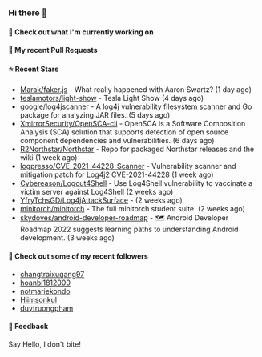 ### Hi there 👋

#### 👷 Check out what I'm currently working on

#### 🔨 My recent Pull Requests


#### ⭐ Recent Stars

- [Marak/faker.js](https://github.com/Marak/faker.js) - What really happened with Aaron Swartz? (1 day ago)
- [teslamotors/light-show](https://github.com/teslamotors/light-show) - Tesla Light Show (4 days ago)
- [google/log4jscanner](https://github.com/google/log4jscanner) - A log4j vulnerability filesystem scanner and Go package for analyzing JAR files. (5 days ago)
- [XmirrorSecurity/OpenSCA-cli](https://github.com/XmirrorSecurity/OpenSCA-cli) - OpenSCA is a Software Composition Analysis (SCA) solution that supports detection of open source component dependencies and vulnerabilities. (6 days ago)
- [R2Northstar/Northstar](https://github.com/R2Northstar/Northstar) - Repo for packaged Northstar releases and the wiki (1 week ago)
- [logpresso/CVE-2021-44228-Scanner](https://github.com/logpresso/CVE-2021-44228-Scanner) - Vulnerability scanner and mitigation patch for Log4j2 CVE-2021-44228 (1 week ago)
- [Cybereason/Logout4Shell](https://github.com/Cybereason/Logout4Shell) - Use Log4Shell vulnerability to vaccinate a victim server against Log4Shell (2 weeks ago)
- [YfryTchsGD/Log4jAttackSurface](https://github.com/YfryTchsGD/Log4jAttackSurface) -  (2 weeks ago)
- [minitorch/minitorch](https://github.com/minitorch/minitorch) - The full minitorch student suite.  (2 weeks ago)
- [skydoves/android-developer-roadmap](https://github.com/skydoves/android-developer-roadmap) - 🗺 Android Developer Roadmap 2022 suggests learning paths to understanding Android development. (3 weeks ago)

#### 👯 Check out some of my recent followers

- [changtraixuqang97](https://github.com/changtraixuqang97)
- [hoanbi1812000](https://github.com/hoanbi1812000)
- [notmariekondo](https://github.com/notmariekondo)
- [Hiimsonkul](https://github.com/Hiimsonkul)
- [duytruongpham](https://github.com/duytruongpham)

#### 💬 Feedback

Say Hello, I don't bite!